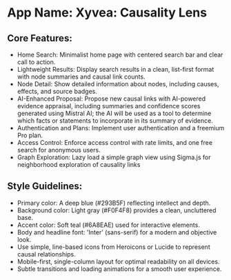 # **App Name**: Xyvea: Causality Lens

## Core Features:

- Home Search: Minimalist home page with centered search bar and clear call to action.
- Lightweight Results: Display search results in a clean, list-first format with node summaries and causal link counts.
- Node Detail: Show detailed information about nodes, including causes, effects, and source badges.
- AI-Enhanced Proposal: Propose new causal links with AI-powered evidence appraisal, including summaries and confidence scores generated using Mistral AI; the AI will be used as a tool to determine which facts or statements to incorporate in its summary of evidence.
- Authentication and Plans: Implement user authentication and a freemium Pro plan.
- Access Control: Enforce access control with rate limits, and one free search for anonymous users.
- Graph Exploration: Lazy load a simple graph view using Sigma.js for neighborhood exploration of causality links

## Style Guidelines:

- Primary color: A deep blue (#293B5F) reflecting intellect and depth.
- Background color: Light gray (#F0F4F8) provides a clean, uncluttered base.
- Accent color: Soft teal (#6A8EAE) used for interactive elements.
- Body and headline font: 'Inter' (sans-serif) for a modern and objective look.
- Use simple, line-based icons from Heroicons or Lucide to represent causal relationships.
- Mobile-first, single-column layout for optimal readability on all devices.
- Subtle transitions and loading animations for a smooth user experience.